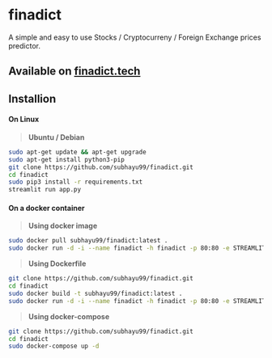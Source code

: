 # finadict

A simple and easy to use Stocks / Cryptocurreny / Foreign Exchange prices predictor.

## Available on [finadict.tech](finadict.tech)

## Installion

#### On Linux 

> **Ubuntu / Debian**

```bash
sudo apt-get update && apt-get upgrade
sudo apt-get install python3-pip
git clone https://github.com/subhayu99/finadict.git
cd finadict
sudo pip3 install -r requirements.txt
streamlit run app.py
```

#### On a docker container

> **Using docker image**

```bash
sudo docker pull subhayu99/finadict:latest .
sudo docker run -d -i --name finadict -h finadict -p 80:80 -e STREAMLIT_SERVER_PORT=80 subhayu99/finadict:latest
```

> **Using Dockerfile**

```bash
git clone https://github.com/subhayu99/finadict.git
cd finadict
sudo docker build -t subhayu99/finadict:latest .
sudo docker run -d -i --name finadict -h finadict -p 80:80 -e STREAMLIT_SERVER_PORT=80 subhayu99/finadict:latest
```

> **Using docker-compose**

```bash
git clone https://github.com/subhayu99/finadict.git
cd finadict
sudo docker-compose up -d
```

